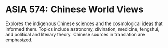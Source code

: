 # ASIA 574: Chinese World Views

Explores the indigenous Chinese sciences and the cosmological ideas that informed them. Topics include astronomy, divination, medicine, fengshui, and political and literary theory. Chinese sources in translation are emphasized.